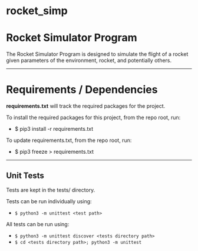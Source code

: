 # rocket_simp
# Rocket Simulator Program

The Rocket Simulator Program is designed to simulate the flight of a rocket
given parameters of the environment, rocket, and potentially others.


<hr />

# Requirements / Dependencies

<strong>requirements.txt</strong> will track the required packages for the project.

To install the required packages for this project, from the repo root, run:
  - $ pip3 install -r requirements.txt

To update requirements.txt, from the repo root, run:
  - $ pip3 freeze > requirements.txt

<hr />

## Unit Tests
Tests are kept in the tests/ directory.

Tests can be run individually using:
  - `$ python3 -m unittest <test path>`

All tests can be run using:
  - `$ python3 -m unittest discover <tests directory path>`
  - `$ cd <tests directory path>; python3 -m unittest`

